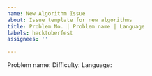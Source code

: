 ```yaml
---
name: New Algorithm Issue
about: Issue template for new algorithms
title: Problem No. | Problem name | Language
labels: hacktoberfest
assignees: ''

---
```


Problem name:
Difficulty:
Language:
